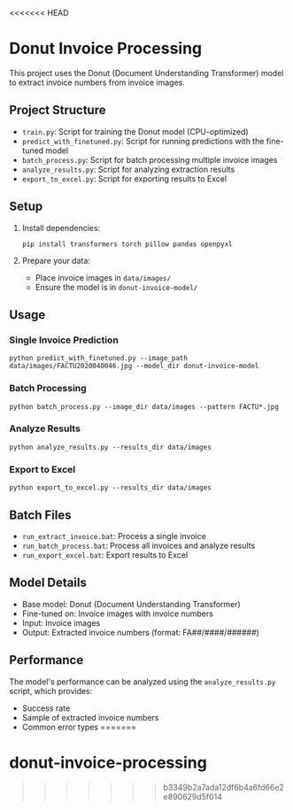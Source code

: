 <<<<<<< HEAD
# Donut Invoice Processing

This project uses the Donut (Document Understanding Transformer) model to extract invoice numbers from invoice images.

## Project Structure

- `train.py`: Script for training the Donut model (CPU-optimized)
- `predict_with_finetuned.py`: Script for running predictions with the fine-tuned model
- `batch_process.py`: Script for batch processing multiple invoice images
- `analyze_results.py`: Script for analyzing extraction results
- `export_to_excel.py`: Script for exporting results to Excel

## Setup

1. Install dependencies:
   ```
   pip install transformers torch pillow pandas openpyxl
   ```

2. Prepare your data:
   - Place invoice images in `data/images/`
   - Ensure the model is in `donut-invoice-model/`

## Usage

### Single Invoice Prediction

```
python predict_with_finetuned.py --image_path data/images/FACTU2020040046.jpg --model_dir donut-invoice-model
```

### Batch Processing

```
python batch_process.py --image_dir data/images --pattern FACTU*.jpg
```

### Analyze Results

```
python analyze_results.py --results_dir data/images
```

### Export to Excel

```
python export_to_excel.py --results_dir data/images
```

## Batch Files

- `run_extract_invoice.bat`: Process a single invoice
- `run_batch_process.bat`: Process all invoices and analyze results
- `run_export_excel.bat`: Export results to Excel

## Model Details

- Base model: Donut (Document Understanding Transformer)
- Fine-tuned on: Invoice images with invoice numbers
- Input: Invoice images
- Output: Extracted invoice numbers (format: FA##/####/######)

## Performance

The model's performance can be analyzed using the `analyze_results.py` script, which provides:
- Success rate
- Sample of extracted invoice numbers
- Common error types
=======
# donut-invoice-processing
>>>>>>> b3349b2a7ada12df6b4a6fd66e2e890629d5f014
